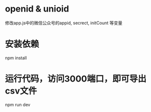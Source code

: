 # openid & unioid 
修改app.js中的微信公众号的appid, secrect, initCount 等变量

# 安装依赖
npm install 

# 运行代码，访问3000端口，即可导出csv文件
npm run dev
